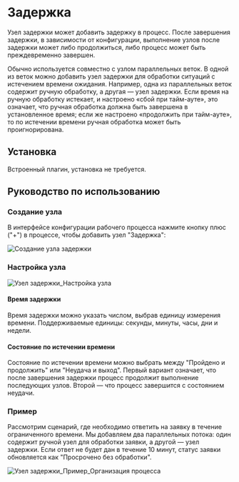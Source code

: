 # Задержка

<PluginInfo name="workflow-delay" link="/handbook/workflow/plugins/delay"></PluginInfo>

Узел задержки может добавить задержку в процесс. После завершения задержки, в зависимости от конфигурации, выполнение узлов после задержки может либо продолжиться, либо процесс может быть преждевременно завершен.

Обычно используется совместно с узлом параллельных веток. В одной из веток можно добавить узел задержки для обработки ситуаций с истечением времени ожидания. Например, одна из параллельных веток содержит ручную обработку, а другая — узел задержки. Если время на ручную обработку истекает, и настроено «сбой при тайм-ауте», это означает, что ручная обработка должна быть завершена в установленное время; если же настроено «продолжить при тайм-ауте», то по истечении времени ручная обработка может быть проигнорирована.

## Установка

Встроенный плагин, установка не требуется.

## Руководство по использованию

### Создание узла

В интерфейсе конфигурации рабочего процесса нажмите кнопку плюс ("+") в процессе, чтобы добавить узел "Задержка":

![Создание узла задержки](https://static-docs.nocobase.com/d0816999c9f7acaec1c409bd8fb6cc36.png)

### Настройка узла

![Узел задержки_Настройка узла](https://static-docs.nocobase.com/5fe8a36535f20a087a0148ffa1cd2aea.png)

#### Время задержки

Время задержки можно указать числом, выбрав единицу измерения времени. Поддерживаемые единицы: секунды, минуты, часы, дни и недели.

#### Состояние по истечении времени

Состояние по истечении времени можно выбрать между "Пройдено и продолжить" или "Неудача и выход". Первый вариант означает, что после завершения задержки процесс продолжит выполнение последующих узлов. Второй — что процесс завершится с состоянием неудачи.

### Пример

Рассмотрим сценарий, где необходимо ответить на заявку в течение ограниченного времени. Мы добавляем два параллельных потока: один содержит ручной узел для обработки заявки, а другой — узел задержки. Если ответ не будет дан в течение 10 минут, статус заявки обновляется как "Просрочено без обработки".

![Узел задержки_Пример_Организация процесса](https://static-docs.nocobase.com/898c84adc376dc211b003a62e16e8e5b.png)